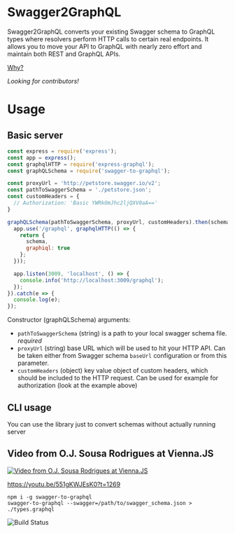 # Swagger2GraphQL

Swagger2GraphQL converts your existing Swagger schema to GraphQL types where resolvers perform HTTP calls to certain real endpoints.
It allows you to move your API to GraphQL with nearly zero effort and maintain both REST and GraphQL APIs.

<a href="https://medium.com/@raxwunter/moving-existing-api-from-rest-to-graphql-205bab22c184">Why?</a>

*Looking for contributors!*

# Usage

## Basic server

```js
const express = require('express');
const app = express();
const graphqlHTTP = require('express-graphql');
const graphQLSchema = require('swagger-to-graphql');

const proxyUrl = 'http://petstore.swagger.io/v2';
const pathToSwaggerSchema = './petstore.json';
const customHeaders = {
  // Authorization: 'Basic YWRkOmJhc2ljQXV0aA=='
}

graphQLSchema(pathToSwaggerSchema, proxyUrl, customHeaders).then(schema => {
  app.use('/graphql', graphqlHTTP(() => {
    return {
      schema,
      graphiql: true
    };
  }));

  app.listen(3009, 'localhost', () => {
    console.info('http://localhost:3009/graphql');
  });
}).catch(e => {
  console.log(e);
});
```

Constructor (graphQLSchema) arguments:
* `pathToSwaggerSchema` (string) is a path to your local swagger schema file. *required*
* `proxyUrl` (string) base URL which will be used to hit your HTTP API. Can be taken either from Swagger schema `baseUrl` configuration or from this parameter.
* `customHeaders` (object) key value object of custom headers, which should be included to the HTTP request. Can be used for example for authorization (look at the example above)

## CLI usage

You can use the library just to convert schemas without actually running server

## Video from O.J. Sousa Rodrigues at Vienna.JS
[![Video from O.J. Sousa Rodrigues at Vienna.JS](https://s3.eu-central-1.amazonaws.com/yarax-public-assets/2019-02-13_13-01-45.png)](https://youtu.be/T-D1KVIuvjA)

https://youtu.be/551gKWJEsK0?t=1269
```
npm i -g swagger-to-graphql
swagger-to-graphql --swagger=/path/to/swagger_schema.json > ./types.graphql
```


![Build Status](https://travis-ci.org/yarax/swagger-to-graphql.svg?branch=master)
